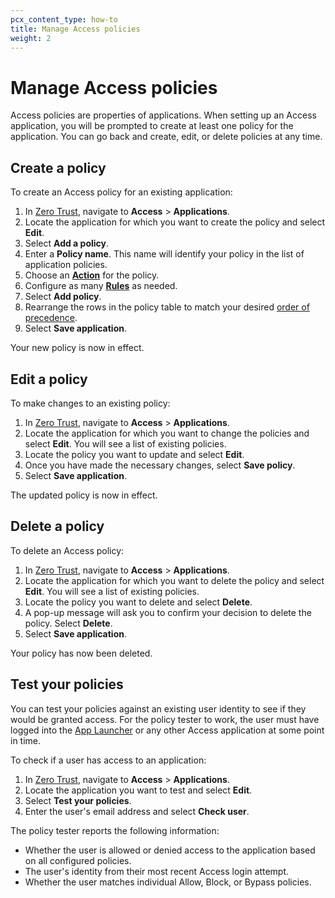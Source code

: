 ```yaml
---
pcx_content_type: how-to
title: Manage Access policies
weight: 2
---
```


# Manage Access policies

Access policies are properties of applications. When setting up an Access application, you will be prompted to create at least one policy for the application. You can go back and create, edit, or delete policies at any time.

## Create a policy

To create an Access policy for an existing application:

1. In [Zero Trust](https://one.dash.cloudflare.com/), navigate to **Access** > **Applications**.
2. Locate the application for which you want to create the policy and select **Edit**.
3. Select **Add a policy**.
4. Enter a **Policy name**. This name will identify your policy in the list of application policies.
5. Choose an [**Action**](/cloudflare-one/policies/access/#actions) for the policy.
6. Configure as many [**Rules**](/cloudflare-one/policies/access/#rule-types) as needed.
7. Select **Add policy**.
8. Rearrange the rows in the policy table to match your desired [order of precedence](/cloudflare-one/policies/access/#order-of-execution).
9. Select **Save application**.

Your new policy is now in effect.

## Edit a policy

To make changes to an existing policy:

1. In [Zero Trust](https://one.dash.cloudflare.com/), navigate to **Access** > **Applications**.
2. Locate the application for which you want to change the policies and select **Edit**. You will see a list of existing policies.
3. Locate the policy you want to update and select **Edit**.
4. Once you have made the necessary changes, select **Save policy**.
5. Select **Save application**.

The updated policy is now in effect.

## Delete a policy

To delete an Access policy:

1. In [Zero Trust](https://one.dash.cloudflare.com/), navigate to **Access** > **Applications**.
2. Locate the application for which you want to delete the policy and select **Edit**. You will see a list of existing policies.
3. Locate the policy you want to delete and select **Delete**.
4. A pop-up message will ask you to confirm your decision to delete the policy. Select **Delete**.
5. Select **Save application**.

Your policy has now been deleted.

## Test your policies

You can test your policies against an existing user identity to see if they would be granted access. For the policy tester to work, the user must have logged into the [App Launcher](/cloudflare-one/applications/app-launcher/) or any other Access application at some point in time.

To check if a user has access to an application:

1. In [Zero Trust](https://one.dash.cloudflare.com/), navigate to **Access** > **Applications**.
2. Locate the application you want to test and select **Edit**.
3. Select **Test your policies**.
4. Enter the user's email address and select **Check user**.

The policy tester reports the following information:

- Whether the user is allowed or denied access to the application based on all configured policies.
- The user's identity from their most recent Access login attempt.
- Whether the user matches individual Allow, Block, or Bypass policies.
